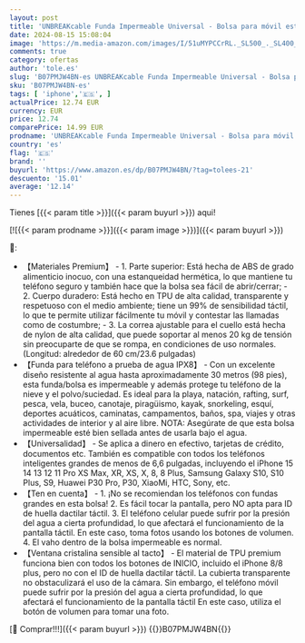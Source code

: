 ```yaml
---
layout: post
title: 'UNBREAKcable Funda Impermeable Universal - Bolsa para móvil estanca a Prueba de Agua IPX8 para iPhone 15 14 13 12 Pro MAX XR X SE 2022 8 Samsung S24 S23 S22 Ultra S21 Huawei P30 Pro P30 -Paquete de 2'
date: 2024-08-15 15:08:04
image: 'https://m.media-amazon.com/images/I/51uMYPCCrRL._SL500_._SL400_.jpg'
comments: true
category: ofertas
author: 'tole.es'
slug: 'B07PMJW4BN-es UNBREAKcable Funda Impermeable Universal - Bolsa para...'
sku: 'B07PMJW4BN-es'
tags: [ 'iphone','🇪🇸', ]
actualPrice: 12.74 EUR
currency: EUR
price: 12.74
comparePrice: 14.99 EUR
prodname: 'UNBREAKcable Funda Impermeable Universal - Bolsa para móvil estanca a Prueba de Agua IPX8 para iPhone 15 14 13 12 Pro MAX XR X SE 2022 8 Samsung S24 S23 S22 Ultra S21 Huawei P30 Pro P30 -Paquete de 2'
country: 'es'
flag: '🇪🇸'
brand: ''
buyurl: 'https://www.amazon.es/dp/B07PMJW4BN/?tag=tolees-21'
descuento: '15.01'
average: '12.14'
---
```


Tienes [{{< param title >}}]({{< param buyurl >}}) aqui!

[![{{< param prodname >}}]({{< param image >}})]({{< param buyurl >}})

🔎:

- 【Materiales Premium】 - 1. Parte superior: Está hecha de ABS de grado alimenticio inocuo, con una estanqueidad hermética, lo que mantiene tu teléfono seguro y también hace que la bolsa sea fácil de abrir/cerrar; - 2. Cuerpo duradero: Está hecho en TPU de alta calidad, transparente y respetuoso con el medio ambiente; tiene un 99% de sensibilidad táctil, lo que te permite utilizar fácilmente tu móvil y contestar las llamadas como de costumbre; - 3. La correa ajustable para el cuello está hecha de nylon de alta calidad, que puede soportar al menos 20 kg de tensión sin preocuparte de que se rompa, en condiciones de uso normales. (Longitud: alrededor de 60 cm/23.6 pulgadas)
- 【Funda para teléfono a prueba de agua IPX8】 - Con un excelente diseño resistente al agua hasta aproximadamente 30 metros (98 pies), esta funda/bolsa es impermeable y además protege tu teléfono de la nieve y el polvo/suciedad. Es ideal para la playa, natación, rafting, surf, pesca, vela, buceo, canotaje, piragüismo, kayak, snorkeling, esquí, deportes acuáticos, caminatas, campamentos, baños, spa, viajes y otras actividades de interior y al aire libre. NOTA: Asegúrate de que esta bolsa impermeable esté bien sellada antes de usarla bajo el agua.
- 【Universalidad】 - Se aplica a dinero en efectivo, tarjetas de crédito, documentos etc. También es compatible con todos los teléfonos inteligentes grandes de menos de 6,6 pulgadas, incluyendo el iPhone 15 14 13 12 11 Pro XS Max, XR, XS, X, 8, 8 Plus, Samsung Galaxy S10, S10 Plus, S9, Huawei P30 Pro, P30, XiaoMi, HTC, Sony, etc.
- 【Ten en cuenta】 - 1. ¡No se recomiendan los teléfonos con fundas grandes en esta bolsa! 2. Es fácil tocar la pantalla, pero NO apta para ID de huella dactilar táctil. 3. El teléfono celular puede sufrir por la presión del agua a cierta profundidad, lo que afectará el funcionamiento de la pantalla táctil. En este caso, toma fotos usando los botones de volumen. 4. El vaho dentro de la bolsa impermeable es normal.
- 【Ventana cristalina sensible al tacto】 - El material de TPU premium funciona bien con todos los botones de INICIO, incluido el iPhone 8/8 plus, pero no con el ID de huella dactilar táctil. La cubierta transparente no obstaculizará el uso de la cámara. Sin embargo, el teléfono móvil puede sufrir por la presión del agua a cierta profundidad, lo que afectará el funcionamiento de la pantalla táctil En este caso, utiliza el botón de volumen para tomar una foto.

[🛒 Comprar!!!]({{< param buyurl >}})
{{<world>}}B07PMJW4BN{{</world>}}
